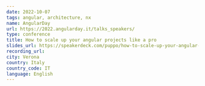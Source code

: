 ```yaml
---
date: 2022-10-07
tags: angular, architecture, nx
name: AngularDay
url: https://2022.angularday.it/talks_speakers/
type: conference
title: How to scale up your angular projects like a pro
slides_url: https://speakerdeck.com/puppo/how-to-scale-up-your-angular-projects-like-a-pro
recording_url:
city: Verona
country: Italy
country_code: IT
language: English
---
```

